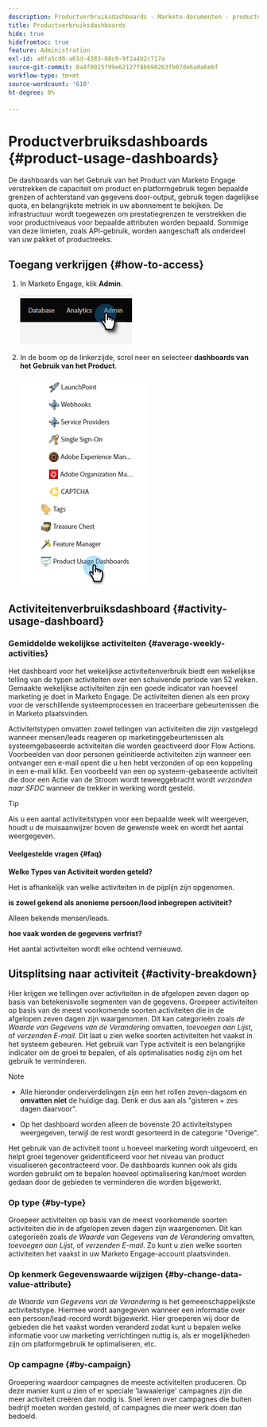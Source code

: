 ```yaml
---
description: Productverbruiksdashboards - Marketo-documenten - productdocumentatie
title: Productverbruiksdashboards
hide: true
hidefromtoc: true
feature: Administration
exl-id: a0fa5cd0-a61d-4383-88c0-9f2a4b2c717a
source-git-commit: 8a4f0015f99e62127f8b690263fb07de6a0a6e6f
workflow-type: tm+mt
source-wordcount: '610'
ht-degree: 0%

---
```


# Productverbruiksdashboards {#product-usage-dashboards}

De dashboards van het Gebruik van het Product van Marketo Engage verstrekken de capaciteit om product en platformgebruik tegen bepaalde grenzen of achterstand van gegevens door-output, gebruik tegen dagelijkse quota, en belangrijkste metriek in uw abonnement te bekijken. De infrastructuur wordt toegewezen om prestatiegrenzen te verstrekken die voor productniveaus voor bepaalde attributen worden bepaald. Sommige van deze limieten, zoals API-gebruik, worden aangeschaft als onderdeel van uw pakket of productreeks.

## Toegang verkrijgen {#how-to-access}

1. In Marketo Engage, klik **Admin**.

   ![](assets/product-usage-dashboards-1.png)

1. In de boom op de linkerzijde, scrol neer en selecteer **dashboards van het Gebruik van het Product**.

   ![](assets/product-usage-dashboards-2.png)

## Activiteitenverbruiksdashboard {#activity-usage-dashboard}

### Gemiddelde wekelijkse activiteiten {#average-weekly-activities}

Het dashboard voor het wekelijkse activiteitenverbruik biedt een wekelijkse telling van de typen activiteiten over een schuivende periode van 52 weken. Gemaakte wekelijkse activiteiten zijn een goede indicator van hoeveel marketing je doet in Marketo Engage. De activiteiten dienen als een proxy voor de verschillende systeemprocessen en traceerbare gebeurtenissen die in Marketo plaatsvinden.

Activiteitstypen omvatten zowel tellingen van activiteiten die zijn vastgelegd wanneer mensen/leads reageren op marketinggebeurtenissen als systeemgebaseerde activiteiten die worden geactiveerd door Flow Actions. Voorbeelden van door personen geïnitieerde activiteiten zijn wanneer een ontvanger een e-mail opent die u hen hebt verzonden of op een koppeling in een e-mail klikt. Een voorbeeld van een op systeem-gebaseerde activiteit die door een Actie van de Stroom wordt teweeggebracht wordt _verzonden naar SFDC_ wanneer de trekker in werking wordt gesteld.

>[!TIP]
>
>Als u een aantal activiteitstypen voor een bepaalde week wilt weergeven, houdt u de muisaanwijzer boven de gewenste week en wordt het aantal weergegeven.

#### Veelgestelde vragen {#faq}

**Welke Types van Activiteit worden geteld?**

Het is afhankelijk van welke activiteiten in de pijplijn zijn opgenomen.

**is zowel gekend als anonieme persoon/lood inbegrepen activiteit?**

Alleen bekende mensen/leads.

**hoe vaak worden de gegevens verfrist?**

Het aantal activiteiten wordt elke ochtend vernieuwd.

## Uitsplitsing naar activiteit {#activity-breakdown}

Hier krijgen we tellingen over activiteiten in de afgelopen zeven dagen op basis van betekenisvolle segmenten van de gegevens. Groepeer activiteiten op basis van de meest voorkomende soorten activiteiten die in de afgelopen zeven dagen zijn waargenomen. Dit kan categorieën zoals _de Waarde van Gegevens van de Verandering_ omvatten, _toevoegen aan Lijst_, of _verzenden E-mail_. Dit laat u zien welke soorten activiteiten het vaakst in het systeem gebeuren. Het gebruik van Type activiteit is een belangrijke indicator om de groei te bepalen, of als optimalisaties nodig zijn om het gebruik te verminderen.

>[!NOTE]
>
>* Alle hieronder onderverdelingen zijn een het rollen zeven-dagsom en **omvatten niet** de huidige dag. Denk er dus aan als &quot;gisteren + zes dagen daarvoor&quot;.
>
>* Op het dashboard worden alleen de bovenste 20 activiteitstypen weergegeven, terwijl de rest wordt gesorteerd in de categorie &quot;Overige&quot;.

Het gebruik van de activiteit toont u hoeveel marketing wordt uitgevoerd, en helpt groei tegenover geïdentificeerd voor het niveau van product visualiseren gecontracteerd voor. De dashboards kunnen ook als gids worden gebruikt om te bepalen hoeveel optimalisering kan/moet worden gedaan door de gebieden te verminderen die worden bijgewerkt.

### Op type {#by-type}

Groepeer activiteiten op basis van de meest voorkomende soorten activiteiten die in de afgelopen zeven dagen zijn waargenomen. Dit kan categorieën zoals _de Waarde van Gegevens van de Verandering_ omvatten, _toevoegen aan Lijst_, of _verzenden E-mail_. Zo kunt u zien welke soorten activiteiten het vaakst in uw Marketo Engage-account plaatsvinden.

### Op kenmerk Gegevenswaarde wijzigen {#by-change-data-value-attribute}

_de Waarde van Gegevens van de Verandering_ is het gemeenschappelijkste activiteitstype. Hiermee wordt aangegeven wanneer een informatie over een persoon/lead-record wordt bijgewerkt. Hier groeperen wij door de gebieden die het vaakst worden veranderd zodat kunt u bepalen welke informatie voor uw marketing verrichtingen nuttig is, als er mogelijkheden zijn om platformgebruik te optimaliseren, etc.

### Op campagne {#by-campaign}

Groepering waardoor campagnes de meeste activiteiten produceren. Op deze manier kunt u zien of er speciale &#39;lawaaierige&#39; campagnes zijn die meer activiteit creëren dan nodig is. Snel leren over campagnes die buiten bedrijf moeten worden gesteld, of campagnes die meer werk doen dan bedoeld.
